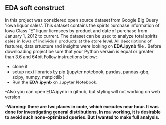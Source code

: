 ## EDA soft construct
In this project was considered open source dataset from Google Big Query 'iowa liquor sales'.
This dataset contains the spirits purchase information of Iowa Class “E” liquor licensees by product and date of purchase from January 1, 2012 to current. The dataset can be used to analyze total spirits sales in Iowa of individual products at the store level.
All descriptions of features, data srtucture and insights were looking on **EDA.ipynb** file .
Before downloading project be sure that your Python version is equal or greater than 3.6 and 64bit 
Follow instructions below:

 - clone it
 - setup next libraries by pip (jupyter notebook, pandas, pandas-gbq, scipy, numpy, matplotlib )
 - Run the **EDA.ipynb** on Jupyter Notebook.

-Also you can open EDA.ipynb in github, but styling will not working on web version

-**Warning: there are two places in code, which executes near hour. It was done for investigating general distributions.
In real working, it is desirable to avoid such none-optimized queries. But I wanted to make full analysis.**
